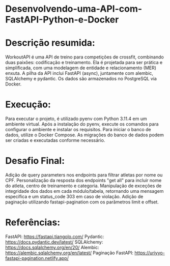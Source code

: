 # Desenvolvendo-uma-API-com-FastAPI-Python-e-Docker


# Descrição resumida:
WorkoutAPI é uma API de treino para competições de crossfit, combinando duas paixões: codificação e treinamento. Ela é projetada para ser prática e simplificada, com uma modelagem de entidade e relacionamento (MER) enxuta. A pilha da API inclui FastAPI (async), juntamente com alembic, SQLAlchemy e pydantic. Os dados são armazenados no PostgreSQL via Docker.

# Execução:
Para executar o projeto, é utilizado pyenv com Python 3.11.4 em um ambiente virtual. Após a instalação do pyenv, execute os comandos para configurar o ambiente e instalar os requisitos. Para iniciar o banco de dados, utilize o Docker Compose. As migrações do banco de dados podem ser criadas e executadas conforme necessário.

# Desafio Final:

Adição de query parameters nos endpoints para filtrar atletas por nome ou CPF.
Personalização da resposta dos endpoints "get all" para incluir nome do atleta, centro de treinamento e categoria.
Manipulação de exceções de integridade dos dados em cada módulo/tabela, retornando uma mensagem específica e um status_code 303 em caso de violação.
Adição de paginação utilizando fastapi-pagination com os parâmetros limit e offset.
# Referências:

FastAPI: https://fastapi.tiangolo.com/
Pydantic: https://docs.pydantic.dev/latest/
SQLAlchemy: https://docs.sqlalchemy.org/en/20/
Alembic: https://alembic.sqlalchemy.org/en/latest/
Paginação FastAPI: https://uriyyo-fastapi-pagination.netlify.app/
